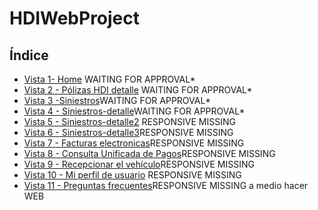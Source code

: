# HDIWebProject

## Índice


* [Vista 1- Home](#Index.html) WAITING FOR APPROVAL*
* [Vista 2 - Pólizas HDI detalle](#polizasHDI-detalle.html) WAITING FOR APPROVAL*
* [Vista 3 -Siniestros](#Siniestros.html)WAITING FOR APPROVAL*
* [Vista 4 - Siniestros-detalle](#Siniestros-detalle.html)WAITING FOR APPROVAL*
* [Vista 5 - Siniestros-detalle2](#Siniestros-detalle2.html) RESPONSIVE MISSING
* [Vista 6 - Siniestros-detalle3](#Siniestros-detalle3.html)RESPONSIVE MISSING
* [Vista 7 - Facturas electronicas](#Factura.html)RESPONSIVE MISSING
* [Vista 8 - Consulta Unificada de Pagos](#Consulta.html)RESPONSIVE MISSING
* [Vista 9 - Recepcionar el vehículo](#Recepcionar.html)RESPONSIVE MISSING
* [Vista 10 - Mi perfil de usuario](#Perfil.html) RESPONSIVE MISSING
* [Vista 11 - Preguntas frecuentes](#Preguntas.html)RESPONSIVE MISSING a medio hacer WEB





